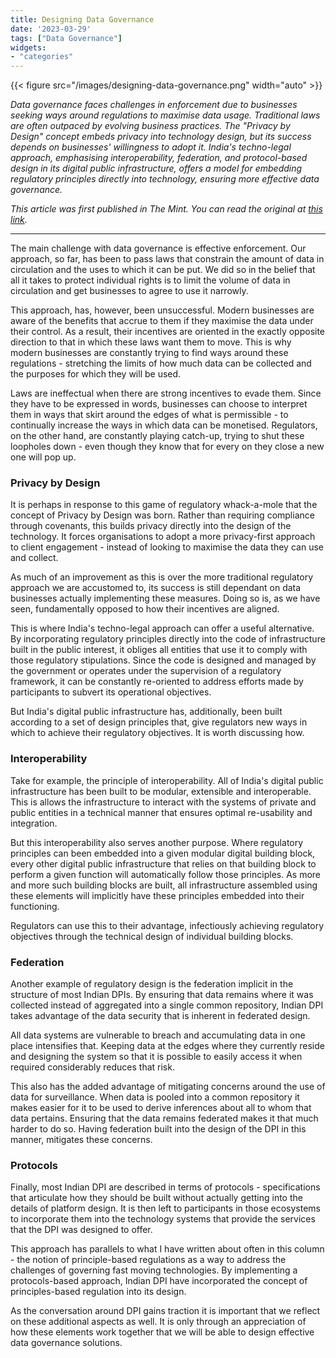 ```yaml
---
title: Designing Data Governance
date: '2023-03-29'
tags: ["Data Governance"]
widgets: 
- "categories"
---
```


{{< figure src="/images/designing-data-governance.png" width="auto" >}}

*Data governance faces challenges in enforcement due to businesses seeking ways around regulations to maximise data usage. Traditional laws are often outpaced by evolving business practices. The "Privacy by Design" concept embeds privacy into technology design, but its success depends on businesses' willingness to adopt it. India's techno-legal approach, emphasising interoperability, federation, and protocol-based design in its digital public infrastructure, offers a model for embedding regulatory principles directly into technology, ensuring more effective data governance.*

<!--more-->
*This article was first published in The Mint. You can read the original at [this link](https://www.livemint.com/opinion/columns/deploy-design-principles-for-effective-data-governance-11680025250576.html).*

---

The main challenge with data governance is effective enforcement. Our approach, so far, has been to pass laws that constrain the amount of data in circulation and the uses to which it can be put. We did so in the belief that all it takes to protect individual rights is to limit the volume of data in circulation and get businesses to agree to use it narrowly.

This approach, has, however, been unsuccessful. Modern businesses are aware of the benefits that accrue to them if they maximise the data under their control. As a result, their incentives are oriented in the exactly opposite direction to that in which these laws want them to move. This is why modern businesses are constantly trying to find ways around these regulations - stretching the limits of how much data can be collected and the purposes for which they will be used.

Laws are ineffectual when there are strong incentives to evade them. Since they have to be expressed in words, businesses can choose to interpret them in ways that skirt around the edges of what is permissible - to continually increase the ways in which data can be monetised. Regulators, on the other hand, are constantly playing catch-up, trying to shut these loopholes down - even though they know that for every on they close a new one will pop up.

### Privacy by Design

It is perhaps in response to this game of regulatory whack-a-mole that the concept of Privacy by Design was born. Rather than requiring compliance through covenants, this builds privacy directly into the design of the technology. It forces organisations to adopt a more privacy-first approach to client engagement - instead of looking to maximise the data they can use and collect.

As much of an improvement as this is over the more traditional regulatory approach we are accustomed to, its success is still dependant on data businesses actually implementing these measures. Doing so is, as we have seen, fundamentally opposed to how their incentives are aligned.

This is where India's techno-legal approach can offer a useful alternative. By incorporating regulatory principles directly into the code of infrastructure built in the public interest, it obliges all entities that use it to comply with those regulatory stipulations. Since the code is designed and managed by the government or operates under the supervision of a regulatory framework, it can be constantly re-oriented to address efforts made by participants to subvert its operational objectives.

But India's digital public infrastructure has, additionally, been built according to a set of design principles that, give regulators new ways in which to achieve their regulatory objectives. It is worth discussing how.

### Interoperability

Take for example, the principle of interoperability. All of India's digital public infrastructure has been built to be modular, extensible and interoperable. This is allows the infrastructure to interact with the systems of private and public entities in a technical manner that ensures optimal re-usability and integration.

But this interoperability also serves another purpose. Where regulatory principles can been embedded into a given modular digital building block, every other digital public infrastructure that relies on that building block to perform a given function will automatically follow those principles. As more and more such building blocks are built, all infrastructure assembled using these elements will implicitly have these principles embedded into their functioning.

Regulators can use this to their advantage, infectiously achieving regulatory objectives through the technical design of individual building blocks.

### Federation

Another example of regulatory design is the federation implicit in the structure of most Indian DPIs. By ensuring that data remains where it was collected instead of aggregated into a single common repository, Indian DPI takes advantage of the data security that is inherent in federated design.

All data systems are vulnerable to breach and accumulating data in one place intensifies that. Keeping data at the edges where they currently reside and designing the system so that it is possible to easily access it when required considerably reduces that risk.

This also has the added advantage of mitigating concerns around the use of data for surveillance. When data is pooled into a common repository it makes easier for it to be used to derive inferences about all to whom that data pertains. Ensuring that the data remains federated makes it that much harder to do so. Having federation built into the design of the DPI in this manner, mitigates these concerns.

### Protocols

Finally, most Indian DPI are described in terms of protocols - specifications that articulate how they should be built without actually getting into the details of platform design. It is then left to participants in those ecosystems to incorporate them into the technology systems that provide the services that the DPI was designed to offer.

This approach has parallels to what I have written about often in this column - the notion of principle-based regulations as a way to address the challenges of governing fast moving technologies. By implementing a protocols-based approach, Indian DPI have incorporated the concept of principles-based regulation into its design.

As the conversation around DPI gains traction it is important that we reflect on these additional aspects as well. It is only through an appreciation of how these elements work together that we will be able to design effective data governance solutions.

